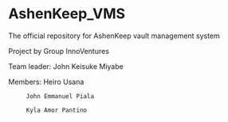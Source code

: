 # AshenKeep_VMS

The official repository for AshenKeep vault management system

Project by Group InnoVentures

Team leader: John Keisuke Miyabe

Members: Heiro Usana

         John Emmanuel Piala
         
         Kyla Amor Pantino
